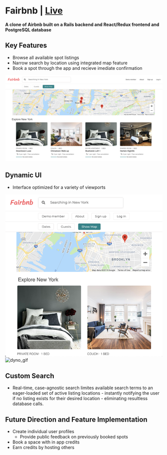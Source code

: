 # Fairbnb | [Live](https://fairbnb-beta.herokuapp.com/)

**A clone of Airbnb built on a Rails backend and React/Redux frontend and PostgreSQL database**

## Key Features

* Browse all available spot listings
* Narrow search by location using integrated map feature
* Book a spot through the app and recieve imediate confirmation

![home](https://github.com/mrkvncnt/Fairbnb/blob/master/app/assets/images/home.png)

## Dynamic UI
* Interface optimized for a variety of viewports

![dyno](https://github.com/mrkvncnt/Fairbnb/blob/master/app/assets/images/dynamic.png)
![dyno_gif](https://media.giphy.com/media/PNufELPcE06BACPItz/giphy.gif "Dynamic UI")

## Custom Search
* Real-time, case-agnostic search limites available search terms to an eager-loaded set of active listing locations - instantly notifying the user if no listing exists for their desired location - eliminating resultless database calls.


## Future Direction and Feature Implementation

* Create individual user profiles
  * Provide public feedback on previously booked spots
* Book a space with in app credits
* Earn credits by hosting others



